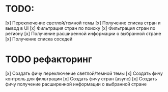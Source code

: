# TODO:

[x] Переключение светлой/темной темы
[x] Получение списка стран и вывод в UI
[x] Фильтрация стран по поиску
[x] Фильтрация стран по региону
[x] Получение расширенной информации о выбранной стране
[x] Получение списка соседей

# TODO рефакторинг

[x] Создать фичу переключение светлой/темной темы
[x] Создать фичу контроль для фильтрации
[x] Создать фичу стран (async)
[x] Создать фичу получение расширенной информации о выбранной стране
